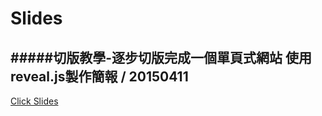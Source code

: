 # Slides
#####切版教學-逐步切版完成一個單頁式網站
使用reveal.js製作簡報 / 20150411
--
[Click Slides](http://alicewei.github.io/slides_20150411/)